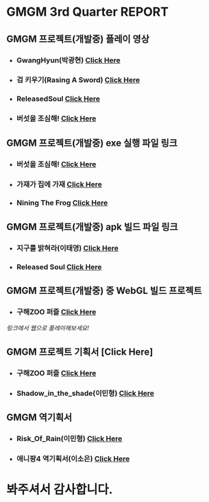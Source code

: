**GMGM 3rd Quarter REPORT**
===================================================



**GMGM 프로젝트(개발중) 플레이 영상**
------------------------------------

- ### **GwangHyun(박광현)** [Click Here](https://youtu.be/WeaW3R7a4ek)

- ### **검 키우기(Rasing A Sword)** [Click Here](https://www.youtube.com/shorts/SQG6la9csBc)

- ### **ReleasedSoul** [Click Here](https://youtu.be/RxBAduIjTfw)

- ### **버섯을 조심해!** [Click Here](https://youtu.be/5wBwXInPC-8)




**GMGM 프로젝트(개발중) exe 실행 파일 링크**
------------------------------------

- ### **버섯을 조심해!** [Click Here](https://drive.google.com/file/d/1PWPsH37qRuJIUzxhCSaOz-pY_gNcY73b/view?usp=sharing)

- ### **가재가 집에 가재** [Click Here](https://drive.google.com/file/d/15Nzalba0Az_HApsrASbzdh5ZN4z-xUHT/view?usp=sharing)

- ### **Nining The Frog** [Click Here]()




**GMGM 프로젝트(개발중) apk 빌드 파일 링크**
------------------------------------

- ### **지구를 밝혀라(이태영)** [Click Here](https://drive.google.com/file/d/1-AJWYMCXCfSyUUn7hooaV1koTN6wrPC9/view)

- ### **Released Soul** [Click Here]()




**GMGM 프로젝트(개발중) 중 WebGL 빌드 프로젝트**
------------------------------------

- ### **구해ZOO 퍼즐** [Click Here](https://dongyeonseodev.github.io/GMGMPuzzle/)
*링크에서 웹으로 플레이해보세요!*



**GMGM 프로젝트 기획서** [Click Here]
------------------------------------

- ### **구해ZOO 퍼즐** [Click Here](https://drive.google.com/file/d/1h-DkY0hY8MJTf7k0wiX7CvfHbGWFsi8R/view)

- ### **Shadow_in_the_shade(이민형)** [Click Here](https://drive.google.com/file/d/1gajGIMCGR1t_JYvq0LFjRUWVWQvQV7lg/view?usp=sharing)




**GMGM 역기획서** 
------------------------------------

- ### **Risk_Of_Rain(이민형)** [Click Here](https://drive.google.com/file/d/1DHuYC1uzRi6Ulcz8Cp0DVftcUOWSK09o/view?usp=sharing)

- ### **애니팡4 역기획서(이소은)** [Click Here](https://drive.google.com/file/d/1IffhCrbztJd41_bjqKYdXnrGnNnXn74o/view?usp=sharing)

# **봐주셔서 감사합니다.**
